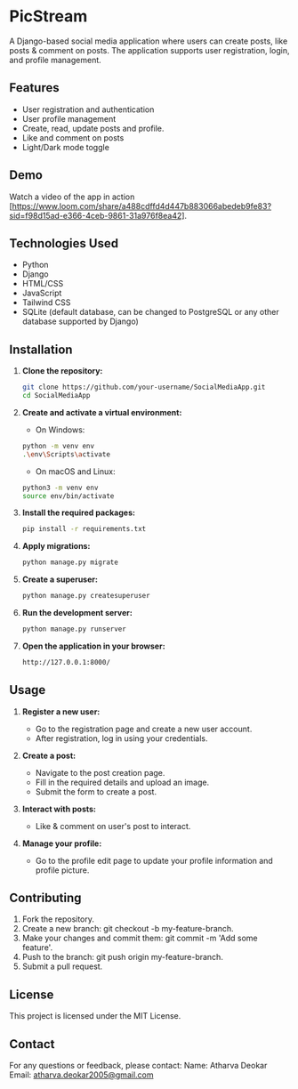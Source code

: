 # PicStream

A Django-based social media application where users can create posts, like posts & comment on posts. The application supports user registration, login, and profile management.

## Features

- User registration and authentication
- User profile management
- Create, read, update posts and profile.
- Like and comment on posts
- Light/Dark mode toggle

## Demo
Watch a video of the app in action [https://www.loom.com/share/a488cdffd4d447b883066abedeb9fe83?sid=f98d15ad-e366-4ceb-9861-31a976f8ea42].

## Technologies Used

- Python
- Django
- HTML/CSS
- JavaScript
- Tailwind CSS
- SQLite (default database, can be changed to PostgreSQL or any other database supported by Django)

## Installation

1. **Clone the repository:**

   ```bash
   git clone https://github.com/your-username/SocialMediaApp.git
   cd SocialMediaApp
   ```

2. **Create and activate a virtual environment:**
    - On Windows:

    ```bash
    python -m venv env
    .\env\Scripts\activate
    ```

    - On macOS and Linux:

    ```bash
    python3 -m venv env
    source env/bin/activate
    ```
3. **Install the required packages:**

    ```bash
    pip install -r requirements.txt
    ```
4. **Apply migrations:**

    ```bash
    python manage.py migrate
    ```
5. **Create a superuser:**

    ```bash
    python manage.py createsuperuser
    ```
6. **Run the development server:**

    ```bash
    python manage.py runserver
    ```
7. **Open the application in your browser:**
    ```bash
    http://127.0.0.1:8000/
    ```

## Usage

1. **Register a new user:**

    - Go to the registration page and create a new user account.
    - After registration, log in using your credentials.

2. **Create a post:**

    - Navigate to the post creation page.
    - Fill in the required details and upload an image.
    - Submit the form to create a post.

3. **Interact with posts:**

    - Like & comment on user's post to interact.

4. **Manage your profile:**

    - Go to the profile edit page to update your profile information and profile picture.

## Contributing
1. Fork the repository.
2. Create a new branch: git checkout -b my-feature-branch.
3. Make your changes and commit them: git commit -m 'Add some feature'.
4. Push to the branch: git push origin my-feature-branch.
5. Submit a pull request.

## License
This project is licensed under the MIT License.

## Contact
For any questions or feedback, please contact:
Name: Atharva Deokar
Email: atharva.deokar2005@gmail.com